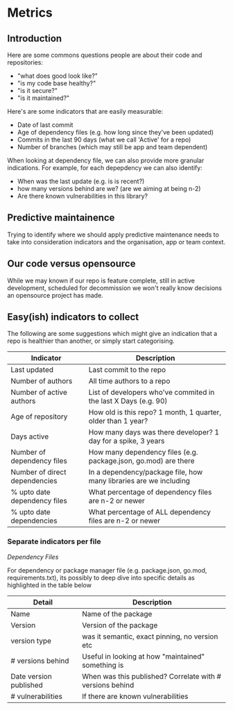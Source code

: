 # Metrics

## Introduction

Here are some commons questions people are about their code and repositories:
- "what does good look like?"
- "is my code base healthy?"
- "is it secure?"
- "is it maintained?"

Here's are some indicators that are easily measurable:
- Date of last commit
- Age of dependency files (e.g. how long since they've been updated)
- Commits in the last 90 days (what we call 'Active' for a repo)
- Number of branches (which may still be app and team dependent)

When looking at dependency file, we can also provide more granular indications.
For example, for each depepdency we can also identify:
- When was the last update (e.g. is is recent?)
- how many versions behind are we? (are we aiming at being n-2)
- Are there known vulnerabilities in this library?

## Predictive maintainence

Trying to identify where we should apply predictive maintenance needs to take into consideration indicators and the organisation, app or team context.

## Our code versus opensource

While we may known if our repo is feature complete, still in active development, scheduled for decommission we won't really know decisions an opensource project has made.

## Easy(ish) indicators to collect

The following are some suggestions which might give an indication that a repo is healthier than another, 
or simply start categorising. 

| Indicator                     | Description                                                       |
| -----------------             | ----                                                              |
| Last updated                  | Last commit to the repo                                           |
| Number of authors             | All time authors to a repo                                        |
| Number of active authors      | List of developers who've commited in the last X Days (e.g. 90)   |
| Age of repository             | How old is this repo? 1 month, 1 quarter, older than 1 year?      | 
| Days active                   | How many days was there developer? 1 day for a spike, 3 years     |
| Number of dependency files    | How many dependency files (e.g. package.json, go.mod) are there   |
| Number of direct dependencies | In a dependency/package file, how many libraries are we including |
| % upto date dependency files  | What percentage of dependency files are n-2 or newer              |
| % upto date dependencies      | What percentage of ALL dependency files are n-2 or newer          |


### Separate indicators per file

*Dependency Files*

For dependency or package manager file (e.g. package.json, go.mod, requirements.txt), 
its possibly to deep dive into specific details as highlighted in the table below

| Detail                     | Description                                                       |
| -----------------          | ----                                                              |
| Name                       | Name of the package                                               |
| Version                    | Version of the package                                            |
| version type               | was it semantic, exact pinning, no version etc                    |
| # versions behind          | Useful in looking at how "maintained" something is                |
| Date version published     | When was this published? Correlate with # versions behind         |
| # vulnerabilities          | If there are known vulnerabilities                                |


